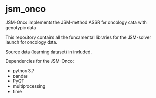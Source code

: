 # jsm_onco
JSM-Onco implements the JSM-method ASSR for oncology data with genotypic data

This repository contains all the fundamental libraries for the JSM-solver launch for oncology data.

Source data (learning dataset) in included.

Dependencies for the JSM-Onco:

- python 3.7
- pandas
- PyQT
- multiprocessing
- time
